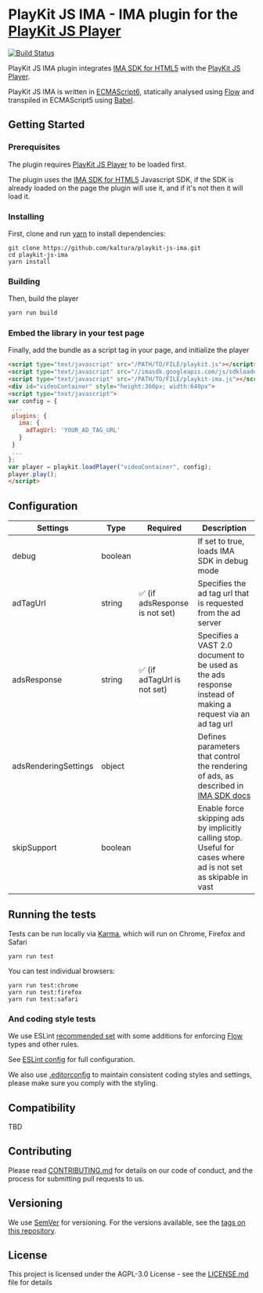# PlayKit JS IMA - IMA plugin for the [PlayKit JS Player]

[![Build Status](https://travis-ci.org/kaltura/playkit-js-ima.svg?branch=master)](https://travis-ci.org/kaltura/playkit-js-ima)

PlayKit JS IMA plugin integrates [IMA SDK for HTML5] with the [PlayKit JS Player].
 
PlayKit JS IMA is written in [ECMAScript6], statically analysed using [Flow] and transpiled in ECMAScript5 using [Babel].

[IMA SDK for HTML5]: https://developers.google.com/interactive-media-ads/docs/sdks/html5/
[Flow]: https://flow.org/
[ECMAScript6]: https://github.com/ericdouglas/ES6-Learning#articles--tutorials
[Babel]: https://babeljs.io

## Getting Started

### Prerequisites
The plugin requires [PlayKit JS Player] to be loaded first.

The plugin uses the [IMA SDK for HTML5] Javascript SDK, if the SDK is already loaded on the page the plugin will use it, and if it's not then it will load it.

[Playkit JS Player]: https://github.com/kaltura/playkit-js

### Installing

First, clone and run [yarn] to install dependencies:

[yarn]: https://yarnpkg.com/lang/en/

```
git clone https://github.com/kaltura/playkit-js-ima.git
cd playkit-js-ima
yarn install
```

### Building

Then, build the player

```javascript
yarn run build
```

### Embed the library in your test page

Finally, add the bundle as a script tag in your page, and initialize the player

```html
<script type="text/javascript" src="/PATH/TO/FILE/playkit.js"></script>                     <!--PlayKit player-->
<script type="text/javascript" src="//imasdk.googleapis.com/js/sdkloader/ima3.js"></script> <!--IMA SDK for HTML5-->
<script type="text/javascript" src="/PATH/TO/FILE/playkit-ima.js"></script>                 <!--PlayKit IMA plugin-->
<div id="videoContainer" style="height:360px; width:640px">
<script type="text/javascript">
var config = {
 ...
 plugins: {
   ima: {
     adTagUrl: 'YOUR_AD_TAG_URL'
   }
 }
 ...
};
var player = playkit.loadPlayer("videoContainer", config);
player.play();
</script>
```

## Configuration

| Settings             	| Type    	| Required                                       	| Description                                                                                                                                                                                	|
|----------------------	|---------	|------------------------------------------------	|--------------------------------------------------------------------------------------------------------------------------------------------------------------------------------------------	|
| debug                	| boolean 	|                                                	| If set to true, loads IMA SDK in debug mode                                                                                                                                                 	|
| adTagUrl             	| string  	| :white_check_mark: (if adsResponse is not set) 	| Specifies the ad tag url that is requested from the ad server                                                                                                                              	|
| adsResponse          	| string  	| :white_check_mark: (if adTagUrl is not set)    	| Specifies a VAST 2.0 document to be used as the ads response instead of making a request via an ad tag url                                                                                 	|
| adsRenderingSettings 	| object  	|                                                	| Defines parameters that control the rendering of ads, as described in [IMA SDK docs](https://developers.google.com/interactive-media-ads/docs/sdks/html5/v3/apis#ima.AdsRenderingSettings) 	|
| skipSupport          	| boolean 	|                                                	| Enable force skipping ads by implicitly calling stop. Useful for cases where ad is not set as skipable in vast                                                                             	|

## Running the tests

Tests can be run locally via [Karma], which will run on Chrome, Firefox and Safari

[Karma]: https://karma-runner.github.io/1.0/index.html
```
yarn run test
```

You can test individual browsers:
```
yarn run test:chrome
yarn run test:firefox
yarn run test:safari
```

### And coding style tests

We use ESLint [recommended set](http://eslint.org/docs/rules/) with some additions for enforcing [Flow] types and other rules.

See [ESLint config](.eslintrc.json) for full configuration.

We also use [.editorconfig](.editorconfig) to maintain consistent coding styles and settings, please make sure you comply with the styling.


## Compatibility

TBD

## Contributing

Please read [CONTRIBUTING.md](https://gist.github.com/PurpleBooth/b24679402957c63ec426) for details on our code of conduct, and the process for submitting pull requests to us.

## Versioning

We use [SemVer](http://semver.org/) for versioning. For the versions available, see the [tags on this repository](https://github.com/kaltura/playkit-js-ima/tags). 

## License

This project is licensed under the AGPL-3.0 License - see the [LICENSE.md](LICENSE.md) file for details
